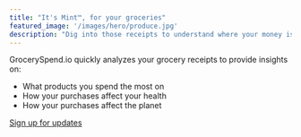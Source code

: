```yaml
---
title: "It's Mint™️, for your groceries"
featured_image: '/images/hero/produce.jpg'
description: "Dig into those receipts to understand where your money is going"
---
```

GrocerySpend.io quickly analyzes your grocery receipts to provide insights on:
- What products you spend the most on
- How your purchases affect your health
- How your purchases affect the planet

[Sign up for updates](http://eepurl.com/hx1nLz)